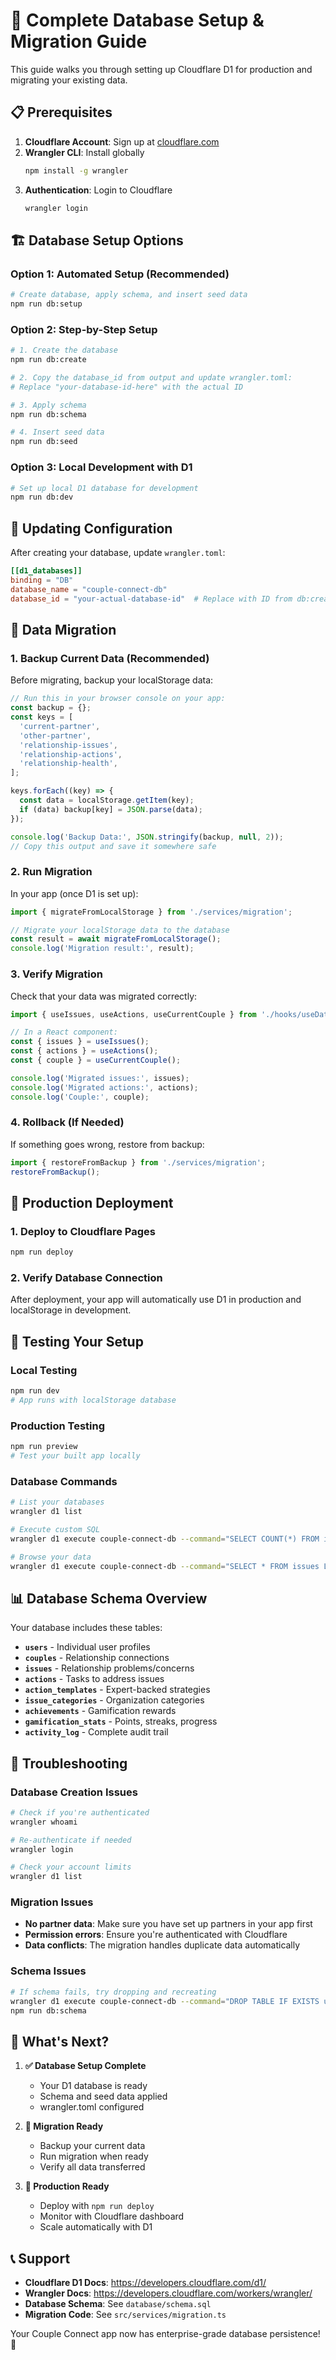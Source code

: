 # 🚀 Complete Database Setup & Migration Guide

This guide walks you through setting up Cloudflare D1 for production and migrating your existing data.

## 📋 Prerequisites

1. **Cloudflare Account**: Sign up at [cloudflare.com](https://cloudflare.com)
2. **Wrangler CLI**: Install globally
   ```bash
   npm install -g wrangler
   ```
3. **Authentication**: Login to Cloudflare
   ```bash
   wrangler login
   ```

## 🏗️ Database Setup Options

### Option 1: Automated Setup (Recommended)

```bash
# Create database, apply schema, and insert seed data
npm run db:setup
```

### Option 2: Step-by-Step Setup

```bash
# 1. Create the database
npm run db:create

# 2. Copy the database_id from output and update wrangler.toml:
# Replace "your-database-id-here" with the actual ID

# 3. Apply schema
npm run db:schema

# 4. Insert seed data
npm run db:seed
```

### Option 3: Local Development with D1

```bash
# Set up local D1 database for development
npm run db:dev
```

## 📝 Updating Configuration

After creating your database, update `wrangler.toml`:

```toml
[[d1_databases]]
binding = "DB"
database_name = "couple-connect-db"
database_id = "your-actual-database-id"  # Replace with ID from db:create
```

## 🔄 Data Migration

### 1. Backup Current Data (Recommended)

Before migrating, backup your localStorage data:

```javascript
// Run this in your browser console on your app:
const backup = {};
const keys = [
  'current-partner',
  'other-partner',
  'relationship-issues',
  'relationship-actions',
  'relationship-health',
];

keys.forEach((key) => {
  const data = localStorage.getItem(key);
  if (data) backup[key] = JSON.parse(data);
});

console.log('Backup Data:', JSON.stringify(backup, null, 2));
// Copy this output and save it somewhere safe
```

### 2. Run Migration

In your app (once D1 is set up):

```javascript
import { migrateFromLocalStorage } from './services/migration';

// Migrate your localStorage data to the database
const result = await migrateFromLocalStorage();
console.log('Migration result:', result);
```

### 3. Verify Migration

Check that your data was migrated correctly:

```javascript
import { useIssues, useActions, useCurrentCouple } from './hooks/useDatabase';

// In a React component:
const { issues } = useIssues();
const { actions } = useActions();
const { couple } = useCurrentCouple();

console.log('Migrated issues:', issues);
console.log('Migrated actions:', actions);
console.log('Couple:', couple);
```

### 4. Rollback (If Needed)

If something goes wrong, restore from backup:

```javascript
import { restoreFromBackup } from './services/migration';
restoreFromBackup();
```

## 🚀 Production Deployment

### 1. Deploy to Cloudflare Pages

```bash
npm run deploy
```

### 2. Verify Database Connection

After deployment, your app will automatically use D1 in production and localStorage in development.

## 🧪 Testing Your Setup

### Local Testing

```bash
npm run dev
# App runs with localStorage database
```

### Production Testing

```bash
npm run preview
# Test your built app locally
```

### Database Commands

```bash
# List your databases
wrangler d1 list

# Execute custom SQL
wrangler d1 execute couple-connect-db --command="SELECT COUNT(*) FROM issues"

# Browse your data
wrangler d1 execute couple-connect-db --command="SELECT * FROM issues LIMIT 5"
```

## 📊 Database Schema Overview

Your database includes these tables:

- **`users`** - Individual user profiles
- **`couples`** - Relationship connections
- **`issues`** - Relationship problems/concerns
- **`actions`** - Tasks to address issues
- **`action_templates`** - Expert-backed strategies
- **`issue_categories`** - Organization categories
- **`achievements`** - Gamification rewards
- **`gamification_stats`** - Points, streaks, progress
- **`activity_log`** - Complete audit trail

## 🔧 Troubleshooting

### Database Creation Issues

```bash
# Check if you're authenticated
wrangler whoami

# Re-authenticate if needed
wrangler login

# Check your account limits
wrangler d1 list
```

### Migration Issues

- **No partner data**: Make sure you have set up partners in your app first
- **Permission errors**: Ensure you're authenticated with Cloudflare
- **Data conflicts**: The migration handles duplicate data automatically

### Schema Issues

```bash
# If schema fails, try dropping and recreating
wrangler d1 execute couple-connect-db --command="DROP TABLE IF EXISTS users"
npm run db:schema
```

## 🎯 What's Next?

1. **✅ Database Setup Complete**
   - Your D1 database is ready
   - Schema and seed data applied
   - wrangler.toml configured

2. **🔄 Migration Ready**
   - Backup your current data
   - Run migration when ready
   - Verify all data transferred

3. **🚀 Production Ready**
   - Deploy with `npm run deploy`
   - Monitor with Cloudflare dashboard
   - Scale automatically with D1

## 📞 Support

- **Cloudflare D1 Docs**: https://developers.cloudflare.com/d1/
- **Wrangler Docs**: https://developers.cloudflare.com/workers/wrangler/
- **Database Schema**: See `database/schema.sql`
- **Migration Code**: See `src/services/migration.ts`

Your Couple Connect app now has enterprise-grade database persistence! 🎉
